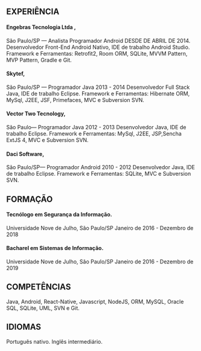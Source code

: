 ## EXPERIÊNCIA

#### Engebras Tecnologia Ltda ,
São Paulo/SP — Analista Programador Android
DESDE DE ABRIL DE 2014.
Desenvolvedor Front-End Android Nativo, IDE de trabalho Android Studio. Framework e Ferramentas: Retrofit2, Room ORM, SQLite, MVVM Pattern, MVP Pattern, Gradle e Git.

#### Skytef, 
São Paulo/SP — Programador Java
2013 - 2014
Desenvolvedor Full Stack Java, IDE de trabalho Eclipse. Framework e Ferramentas: Hibernate ORM, MySql, J2EE, JSF, Primefaces, MVC e Subversion SVN. 

#### Vector Two Tecnology, 
São Paulo— Programador Java
2012 - 2013
Desenvolvedor Java, IDE de trabalho Eclipse. Framework e Ferramentas: MySql, J2EE, JSP,Sencha ExtJS 4, MVC e Subversion SVN. 

#### Daci Software, 
São Paulo/SP— Programador Android
2010 - 2012
Desenvolvedor Java, IDE de trabalho Eclipse. Framework e Ferramentas: SQLite, MVC e Subversion SVN.

## FORMAÇÃO

#### Tecnólogo em Segurança da  Informação.
Universidade Nove de Julho, São Paulo/SP 
Janeiro de  2016 - Dezembro de 2018

#### Bacharel em Sistemas de Informação.
Universidade Nove de Julho, São Paulo/SP 
Janeiro de  2016 - Dezembro de 2019

## COMPETÊNCIAS

Java, Android, React-Native, Javascript, NodeJS, ORM, MySQL, Oracle SQL, SQLite, UML, SVN e Git.

## IDIOMAS

Português nativo.
Inglês intermediário.




